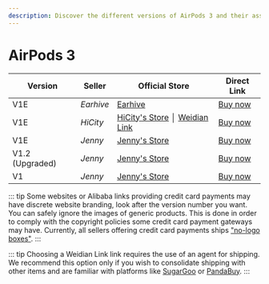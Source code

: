 ```yaml
---
description: Discover the different versions of AirPods 3 and their associated sellers. Find official stores and direct links to purchase AirPods 3 replicas.
---
```


# AirPods 3

| Version         | Seller    | Official Store                                                                                       | Direct Link                                          |
|-----------------|-----------|------------------------------------------------------------------------------------------------------|------------------------------------------------------|
| V1E             | *Earhive* | [Earhive](https://earhive.com)                                                              | [Buy now](https://airreps.link/earhive)              |
| V1E             | *HiCity*  | [HiCity's Store](https://hicitypods.com) │ [Weidian Link](https://airreps.link/hicityw)                                                             | [Buy now](https://hicitypods.com/product/gen-3-v1e/) |
| V1E             | *Jenny*   | [Jenny's Store](https://jenny.airreps.info)                                                          | [Buy now](https://airreps.link/jenny)                |
| V1.2 (Upgraded) | *Jenny*   | [Jenny's Store](https://jenny.airreps.info)                                                          | [Buy now](http://airreps.link/jenny)                 |
| V1              | *Jenny*   | [Jenny's Store](https://jenny.airreps.info)                                                          | [Buy now](http://airreps.link/jenny)                 |

::: tip
Some websites or Alibaba links providing credit card payments may have discrete website branding, look after the version number you want. You can safely ignore the images of generic products. This is done in order to comply with the copyright policies some credit card payment gateways may have. Currently, all sellers offering credit card payments ships ["no-logo boxes"](https://airpodsreplicas.com/introduction/packaging#no-logo-box). 
:::

::: tip
Choosing a Weidian Link link requires the use of an agent for shipping. We recommend this option only if you wish to consolidate shipping with other items and are familiar with platforms like [SugarGoo](https://airreps.link/sugargoo) or [PandaBuy](https://airreps.link/pandabuy).
:::